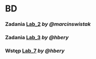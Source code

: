 # BD


### Zadania [Lab_2](http://github.com/piotrsladowski/BD/blob/main/Lab_2.md) *by @marcinswistak*

### Zadania [Lab_3](http://github.com/piotrsladowski/BD/blob/main/Lab_3.md) *by @hbery*

### Wstęp [Lab_7](http://github.com/piotrsladowski/BD/blob/main/Lab_7.md) *by @hbery*
